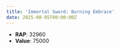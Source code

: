 ```yaml
---
title: 'Immortal Sword: Burning Embrace'
date: 2025-08-05T00:00:00Z
---
```

- **RAP**: 32960
- **Value**: 75000
